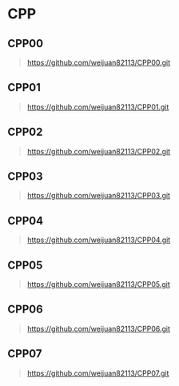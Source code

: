 # CPP
## CPP00
>https://github.com/weijuan82113/CPP00.git
## CPP01
>https://github.com/weijuan82113/CPP01.git
## CPP02
>https://github.com/weijuan82113/CPP02.git
## CPP03
>https://github.com/weijuan82113/CPP03.git
## CPP04
>https://github.com/weijuan82113/CPP04.git
## CPP05
>https://github.com/weijuan82113/CPP05.git
## CPP06
>https://github.com/weijuan82113/CPP06.git
## CPP07
>https://github.com/weijuan82113/CPP07.git
